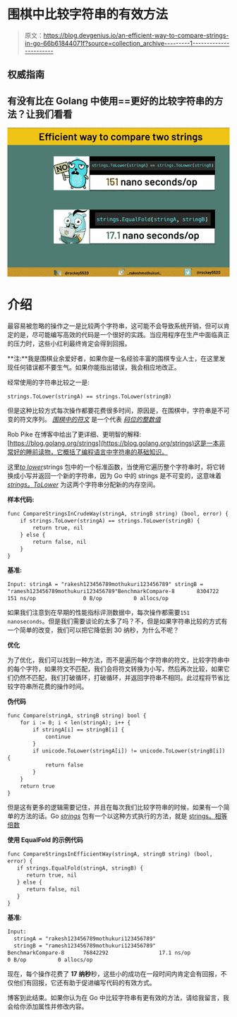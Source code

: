 # 围棋中比较字符串的有效方法

> 原文：<https://blog.devgenius.io/an-efficient-way-to-compare-strings-in-go-66b61844071f?source=collection_archive---------1----------------------->

## 权威指南

## 有没有比在 Golang 中使用==更好的比较字符串的方法？让我们看看

![](img/517182b6ccdeb3a3006814feb7a0911a.png)

# 介绍

最容易被忽略的操作之一是比较两个字符串，这可能不会导致系统开销，但可以肯定的是，尽可能编写高效的代码是一个很好的实践。当应用程序在生产中面临真正的压力时，这些小红利最终肯定会得到回报。

**注:**我是围棋业余爱好者，如果你是一名经验丰富的围棋专业人士，在这里发现任何错误都不要生气。如果你能指出错误，我会相应地改正。

经常使用的字符串比较之一是:

```
strings.ToLower(stringA) == strings.ToLower(stringB)
```

但是这种比较方式每次操作都要花费很多时间，原因是，在围棋中，字符串是不可变的符文序列。 [*围棋中的符文*](https://blog.golang.org/strings) 是一个代表 [*码位的整数值*](https://en.wikipedia.org/wiki/Code_point)

Rob Pike 在博客中给出了更详细、更明智的解释:[https://blog.golang.org/strings](https://blog.golang.org/strings)这是一本非常好的睡前读物，它概括了编程语言中字符串的基础知识。

这里[*to lower*](https://golang.org/src/strings/strings.go?s=14301:14330#L574)strings 包中的一个标准函数，当使用它遍历整个字符串时，将它转换成小写并返回一个新的字符串，因为 Go 中的 strings 是不可变的，这意味着 [*strings。ToLower*](https://golang.org/pkg/strings/#ToLower) 为这两个字符串分配新的内存空间。

**样本代码:**

```
func CompareStringsInCrudeWay(stringA, stringB string) (bool, error) {
	if strings.ToLower(stringA) == strings.ToLower(stringB) {
		return true, nil
	} else {
		return false, nil
	}
}
```

**基准:**

```
Input: stringA = "rakesh123456789mothukuri123456789" stringB = "ramesh123456789mothukuri123456789"BenchmarkCompare-8       8304722               151 ns/op               0 B/op          0 allocs/op
```

如果我们注意到在早期的性能指标评测数据中，每次操作都需要`151 nanoseconds`。但是我们需要谈论的太多了吗？不，但是如果字符串比较的方式有一个简单的改变，我们可以把它降低到 30 纳秒，为什么不呢？

**优化**

为了优化，我们可以找到一种方法，而不是遍历每个字符串的符文，比较字符串中的每个字符，如果符文不匹配，我们会将符文转换为小写，然后再次比较，如果它们仍然不匹配，我们打破循环，打破循环，并返回字符串不相同。此过程将节省比较字符串所花费的操作时间。

**伪代码**

```
func Compare(stringA, stringB string) bool {
	for i := 0; i < len(stringA); i++ {
		if stringA[i] == stringB[i] {
			continue
		}
		if unicode.ToLower(stringA[i]) != unicode.ToLower(stringB[i]) {
			return false
		}
	}
	return true
}
```

但是这有更多的逻辑需要记住，并且在每次我们比较字符串的时候，如果有一个简单的方法的话。Go [*strings*](https://golang.org/pkg/strings/) 包有一个以这种方式执行的方法，就是 [strings。相等倍数](https://golang.org/src/strings/strings.go?s=24780:24812#L964)

**使用 EqualFold 的示例代码**

```
func CompareStringsInEfficientWay(stringA, stringB string) (bool, error) {
   if strings.EqualFold(stringA, stringB) {
      return true, nil
   } else {
      return false, nil
   }
}
```

**基准:**

```
Input:
  stringA = "rakesh123456789mothukuri123456789"
  stringB = "ramesh123456789mothukuri123456789"
BenchmarkCompare-8      76842292                17.1 ns/op             0 B/op          0 allocs/op
```

现在，每个操作花费了 **17 纳秒**秒，这些小的成功在一段时间内肯定会有回报，不仅他们有回报，它还有助于促进编写代码的有效方式。

博客到此结束。如果你认为在 Go 中比较字符串有更有效的方法，请给我留言，我会给你添加属性并修改内容。
